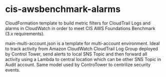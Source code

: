 # cis-awsbenchmark-alarms
CloudFormation template to build metric filters for CloudTrail Logs and alarms in CloudWatch in order to meet CIS AWS Foundations Benchmark (3.x requirements).

main-multi-account.json is a template for multi-account environment. Ideal to track activity from Amazon CloudWatch CloudTrail Log Group deployed by Control Tower, send alerts to local SNS Topic and then forward all activity using a Lambda to central location which can be other SNS Topic in Audit account. Same model used by ControTower to centrilize security events.
